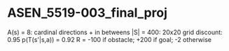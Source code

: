 # ASEN_5519-003_final_proj


A(s) = 8: cardinal directions + in betweens
|S| = 400: 20x20 grid
discount: 0.95
p(T(s'|s,a)) = 0.92
R = -100 if obstacle; +200 if goal; -2 otherwise
